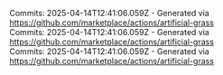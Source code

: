 Commits: 2025-04-14T12:41:06.059Z - Generated via https://github.com/marketplace/actions/artificial-grass
<br>
Commits: 2025-04-14T12:41:06.059Z - Generated via https://github.com/marketplace/actions/artificial-grass
<br>
Commits: 2025-04-14T12:41:06.059Z - Generated via https://github.com/marketplace/actions/artificial-grass
<br>
